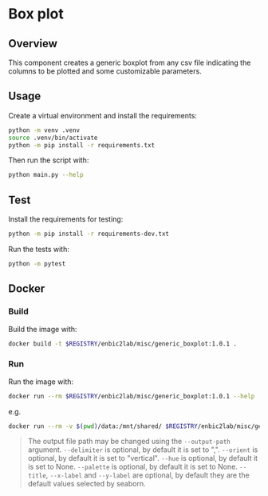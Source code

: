 # Box plot

## Overview
This component creates a generic boxplot from any csv file indicating the columns to be plotted and some customizable parameters.

## Usage
Create a virtual environment and install the requirements:

```sh
python -m venv .venv
source .venv/bin/activate
python -m pip install -r requirements.txt
```

Then run the script with:
```sh
python main.py --help
```

## Test
Install the requirements for testing:
```sh
python -m pip install -r requirements-dev.txt
```
Run the tests with:

```sh
python -m pytest
```
## Docker

### Build
Build the image with:

```sh
docker build -t $REGISTRY/enbic2lab/misc/generic_boxplot:1.0.1 .
```

### Run
Run the image with:

```sh
docker run --rm $REGISTRY/enbic2lab/misc/generic_boxplot:1.0.1 --help
```

e.g.
```sh
docker run --rm -v $(pwd)/data:/mnt/shared/ $REGISTRY/enbic2lab/misc/generic_boxplot:1.0.1 --filepath /mnt/shared/input.csv --delimiter ";" --x-column "column A" --y-column "column B" --title "My title" --x-label "My x label" --y-label "My y label" --orient "vertical" --hue "column C" --palette "Set2"
```
> The output file path may be changed using the `--output-path` argument.
> `--delimiter` is optional, by default it is set to ",".
> `--orient` is optional, by default it is set to "vertical".
> `--hue` is optional, by default it is set to None.
> `--palette` is optional, by default it is set to None.
> `--title`, `--x-label` and `--y-label` are optional, by default they are the default values selected by seaborn.
